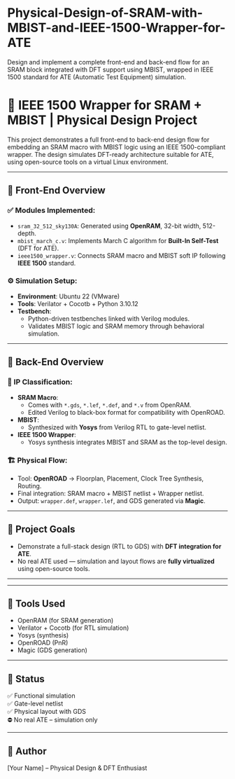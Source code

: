 # Physical-Design-of-SRAM-with-MBIST-and-IEEE-1500-Wrapper-for-ATE
Design and implement a complete front-end and back-end flow for an SRAM block integrated with DFT support using MBIST, wrapped in IEEE 1500 standard for ATE (Automatic Test Equipment) simulation.

# 🧠 IEEE 1500 Wrapper for SRAM + MBIST | Physical Design Project

This project demonstrates a full front-end to back-end design flow for embedding an SRAM macro with MBIST logic using an IEEE 1500-compliant wrapper. The design simulates DFT-ready architecture suitable for ATE, using open-source tools on a virtual Linux environment.

---

## 🔁 Front-End Overview

### ✅ Modules Implemented:
- `sram_32_512_sky130A`: Generated using **OpenRAM**, 32-bit width, 512-depth.
- `mbist_march_c.v`: Implements March C algorithm for **Built-In Self-Test** (DFT for ATE).
- `ieee1500_wrapper.v`: Connects SRAM macro and MBIST soft IP following **IEEE 1500** standard.

### ⚙️ Simulation Setup:
- **Environment**: Ubuntu 22 (VMware)
- **Tools**: Verilator + Cocotb + Python 3.10.12
- **Testbench**:
  - Python-driven testbenches linked with Verilog modules.
  - Validates MBIST logic and SRAM memory through behavioral simulation.

---

## 🧱 Back-End Overview

### 🧩 IP Classification:
- **SRAM Macro**:
  - Comes with `*.gds`, `*.lef`, `*.def`, and `*.v` from OpenRAM.
  - Edited Verilog to black-box format for compatibility with OpenROAD.
- **MBIST**:
  - Synthesized with **Yosys** from Verilog RTL to gate-level netlist.
- **IEEE 1500 Wrapper**:
  - Yosys synthesis integrates MBIST and SRAM as the top-level design.

### 🏗️ Physical Flow:
- Tool: **OpenROAD** → Floorplan, Placement, Clock Tree Synthesis, Routing.
- Final integration: SRAM macro + MBIST netlist + Wrapper netlist.
- Output: `wrapper.def`, `wrapper.lef`, and GDS generated via **Magic**.

---

## 🎯 Project Goals
- Demonstrate a full-stack design (RTL to GDS) with **DFT integration for ATE**.
- No real ATE used — simulation and layout flows are **fully virtualized** using open-source tools.

---


---

## 📌 Tools Used

- OpenRAM (for SRAM generation)
- Verilator + Cocotb (for RTL simulation)
- Yosys (synthesis)
- OpenROAD (PnR)
- Magic (GDS generation)

---

## 🧪 Status
✅ Functional simulation  
✅ Gate-level netlist  
✅ Physical layout with GDS  
⛔ No real ATE – simulation only

---

## 🧠 Author
[Your Name] – Physical Design & DFT Enthusiast  


